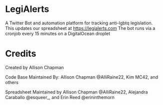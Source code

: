 # LegiAlerts
A Twitter Bot and automation platform for tracking anti-lgbtq legislation. This updates our spreadsheet at https://legialerts.com
The bot runs via a cronjob every 15 minutes on a DigitalOcean droplet


# Credits
Created by Allison Chapman

Code Base Maintained By: Allison Chapman @AlliRaine22, Kim MC42, and others

Spreadsheet Maintained by Allison Chapman @AlliRaine22, Alejandra Caraballo @esqueer_, and Erin Reed @erininthemorn

